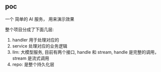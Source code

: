## poc

一个 简单的 AI 服务， 用来演示效果

整个项目分成了下面几层:
1. handler 用于处理对应的
2. service 处理对应的业务逻辑
3. llm: 大模型服务, 目前有两个接口, handle 和 stream,
    handle 是完整的调用，stream 是流式调用
4. repo: 是整个持久化层